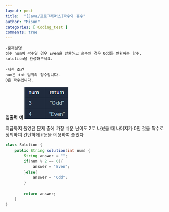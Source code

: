 ```yaml
---
layout: post
title:  "[Java/프로그래머스]짝수와 홀수"
author: "Misun"
categories: [ Coding_test ]
comments: true
---
```

```
-문제설명
정수 num이 짝수일 경우 Even을 반환하고 홀수인 경우 Odd를 반환하는 함수, 
solution을 완성해주세요.

-제한 조건
num은 int 범위의 정수입니다.
0은 짝수입니다.
```
<b>입출력 예</b>
![Image with caption](../img/Coding/11.png "output")
<br />

지금까지 풀었던 문제 중에 가장 쉬운 난이도
2로 나눴을 때 나머지가 0인 것을 짝수로 정의하여
간단하게 if문을 이용하여 풀었다
```java
class Solution {
    public String solution(int num) {
        String answer = "";
        if(num % 2 == 0){
            answer = "Even";
        }else{
            answer = "Odd";
        }
        
        return answer;
    }
}
```

